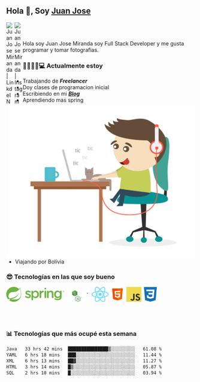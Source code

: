 ## Hola 👋, Soy [Juan Jose](http://juanjoses.me)

<a href="https://www.linkedin.com/in/juanjosemirandam/">
  <img align="left" alt="Juan Jose Miranda | LinkdeIN" width="22px" src="https://cdn.jsdelivr.net/npm/simple-icons@v3/icons/linkedin.svg" />
</a>

<a href="https://www.instagram.com/juan.jose.miranda/">
  <img align="left" alt="Juan Jose Miranda | Instagram" width="22px" src="https://cdn.jsdelivr.net/npm/simple-icons@v3/icons/instagram.svg" />
</a>

<br /> <br />

Hola soy Juan Jose Miranda soy Full Stack Developer y me gusta programar y tomar fotografias.

<img align="right" alt="GIF" src="./images/gif-juanjose.gif" width="500" max-height="320" />

### 👨‍💻🕵‍♀💻 Actualmente estoy

- Trabajando de ***Freelancer***
- Doy clases de programacion inicial
- Escribiendo en mi ***[Blog](http://juanjoses.me)***
- Aprendiendo mas spring
- Viajando por Bolivia 

### 😎 Tecnologías en las que soy bueno

<code><img alt="Spring" height="40px" src="./images/spring-icon.svg"/></code>
<code><img alt="NodeJS" height="40px" src="./images/nodejs-icon.svg" /></code>
<code><img alt="ReactJS" height="40px" src="./images/react-icon.svg" /></code>
<code><img alt="HTML5" height="40px" src="./images/html-icon.png" /></code>
<code><img alt="JavaScript" height="40px" src="./images/js-icon.png"  /></code>
<code><img alt="CSS3" height="40px" src="./images/css-icon.png" /></code>

<br/><br/>

### 📊 Tecnologías que más ocupé esta semana

<!--START_SECTION:waka-->
```text
Java   33 hrs 42 mins  ███████████████▒░░░░░░░░░   61.08 % 
YAML   6 hrs 18 mins   ███░░░░░░░░░░░░░░░░░░░░░░   11.44 % 
XML    6 hrs 13 mins   ██▓░░░░░░░░░░░░░░░░░░░░░░   11.27 % 
HTML   3 hrs 14 mins   █▒░░░░░░░░░░░░░░░░░░░░░░░   05.87 % 
SQL    2 hrs 10 mins   █░░░░░░░░░░░░░░░░░░░░░░░░   03.94 % 
```
<!--END_SECTION:waka-->

<!-- ### 📌🤓 Últimos artículos en mi blog -->